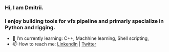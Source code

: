 
### Hi, I am Dmitrii. 
### I enjoy building tools for vfx pipeline and primarly specialize in Python and rigging.
- 🌱 I’m currently learning: C++, Machhine learning, Shell scripting,
- 📫 How to reach me: [LinkendIn](https://www.linkedin.com/in/dmitriishevchenko/) | [Twitter](https://twitter.com/home)

<!--
**S0nic014/S0nic014** is a ✨ _special_ ✨ repository because its `README.md` (this file) appears on your GitHub profile.

Here are some ideas to get you started:

- 🔭 I’m currently working on ...
- 🌱 I’m currently learning ...
- 👯 I’m looking to collaborate on ...
- 🤔 I’m looking for help with ...
- 💬 Ask me about ...
- 📫 How to reach me: ...
- 😄 Pronouns: ...
- ⚡ Fun fact: ...
-->
